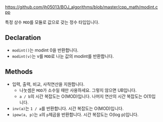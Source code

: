 https://github.com/jh05013/BOJ_algorithms/blob/master/cpp_math/modint.cpp

특정 상수 `MOD`를 모듈로 값으로 갖는 정수 타입입니다.

## Declaration
- `modint()`는 modint 0을 반환합니다.
- `modint(v)`는 v를 `MOD`로 나눈 값의 modint를 반환합니다.

## Methods
- 입력, 출력, 비교, 사칙연산을 지원합니다.
  - 나눗셈은 `MOD`가 소수일 때만 사용하세요. 그렇지 않으면 UB입니다.
  - `a / b`의 시간 복잡도는 O(MOD)입니다. 나머지 연산의 시간 복잡도는 O(1)입니다.
- `inv(a)`는 `1 / a`를 반환합니다. 시간 복잡도는 O(MOD)입니다.
- `ipow(a, p)`는 `a`의 `p`제곱을 반환합니다. 시간 복잡도는 O(log p)입니다.